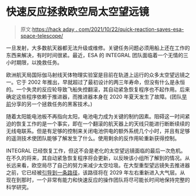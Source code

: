 # 快速反应拯救欧空局太空望远镜

> 原文:[https://hack aday . com/2021/10/22/quick-reaction-saves-esa-space-telescope/](https://hackaday.com/2021/10/22/quick-reaction-saves-esa-space-telescope/)

一旦发射，大多数航天器都无法升级或维修。关键任务问题必须用船上还在工作的东西来解决，有时时间很紧。最近，ESA 的 INTEGRAL 团队面临着一个无情的三小时期限，以挽救任务。

欧洲航天局国际伽马射线天体物理实验室是目前在轨道上运行的众多太空望远镜之一。它于 2002 年推出，早就超过了最初设计的两三年寿命，但没有什么是永恒的。一个失灵的反应轮导致飞船失控翻滚，其自动紧急恢复程序也不起作用。后来确定这些程序依赖于推进器，而推进器本身在 2020 年夏天发生了故障。(团队[早前](https://www.esa.int/Enabling_Support/Operations/Rescuing_Integral_No_thrust_No_problem)分享的另一个拯救任务的黑客技术。)

随着太阳能电池板不再指向太阳，电池电力成为关键的制约因素。阻碍这一时间紧迫的恢复工作的是一个事实，即在一个翻滚的航天器上的天线只能进行断断续续的无线电联系。但是有足够的控制来关闭电池供电的额外系统几个小时，并且有足够的遥测技术使团队能够了解发生了什么。使用剩余的反作用轮重新获得控制。

INTEGRAL 已经恢复工作，但这不会是老化的太空望远镜面临的最后一次危机。在不久的将来，其自动紧急恢复程序将会更新，以反映该小组所了解到的情况。从长远来看，欧空局尽了自己的努力来减少太空垃圾。在大型重型望远镜失去推进器之前，它已经被[引导到一条路径](https://arc.aiaa.org/doi/10.2514/6.2016-2359)，该路径将在 2029 年左右重新进入大气层。从现在到那时，一个非常有能力和快速反应的操作团队将尽可能长时间地保持完整的科学研究。